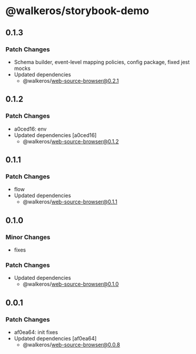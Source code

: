 # @walkeros/storybook-demo

## 0.1.3

### Patch Changes

- Schema builder, event-level mapping policies, config package, fixed jest mocks
- Updated dependencies
  - @walkeros/web-source-browser@0.2.1

## 0.1.2

### Patch Changes

- a0ced16: env
- Updated dependencies [a0ced16]
  - @walkeros/web-source-browser@0.1.2

## 0.1.1

### Patch Changes

- flow
- Updated dependencies
  - @walkeros/web-source-browser@0.1.1

## 0.1.0

### Minor Changes

- fixes

### Patch Changes

- Updated dependencies
  - @walkeros/web-source-browser@0.1.0

## 0.0.1

### Patch Changes

- af0ea64: init fixes
- Updated dependencies [af0ea64]
  - @walkeros/web-source-browser@0.0.8
